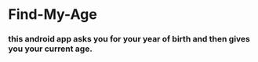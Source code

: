 # Find-My-Age

### this android app asks you for your year of birth and then gives you your current age.
